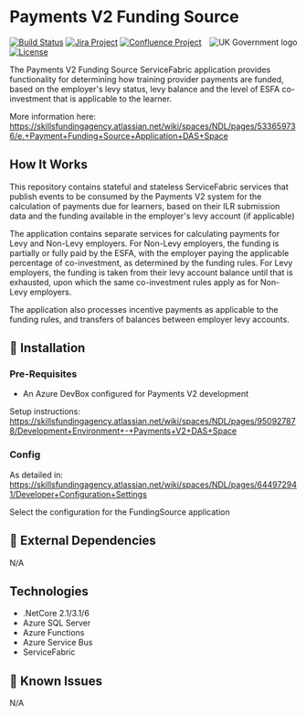 # Payments V2 Funding Source

<img src="https://avatars.githubusercontent.com/u/9841374?s=200&v=4" align="right" alt="UK Government logo">

[![Build Status](https://dev.azure.com/sfa-gov-uk/DCT/_apis/build/status/GitHub/Service%20Fabric/SkillsFundingAgency.das-payments-v2-fundingsource?branchName=main)](https://dev.azure.com/sfa-gov-uk/DCT/_apis/build/status/GitHub/Service%20Fabric/SkillsFundingAgency.das-payments-v2-fundingsource?branchName=main)
[![Jira Project](https://img.shields.io/badge/Jira-Project-blue)](https://skillsfundingagency.atlassian.net/secure/RapidBoard.jspa?rapidView=782&projectKey=PV2)
[![Confluence Project](https://img.shields.io/badge/Confluence-Project-blue)](https://skillsfundingagency.atlassian.net/wiki/spaces/NDL/pages/3700621400/Provider+and+Employer+Payments+Payments+BAU)
[![License](https://img.shields.io/badge/license-MIT-lightgrey.svg?longCache=true&style=flat-square)](https://en.wikipedia.org/wiki/MIT_License)


The Payments V2 Funding Source ServiceFabric application provides functionality for determining how training provider payments are funded, based on the employer's levy status, levy balance and the level of ESFA co-investment that is applicable to the learner.

More information here: https://skillsfundingagency.atlassian.net/wiki/spaces/NDL/pages/533659736/e.+Payment+Funding+Source+Application+DAS+Space

## How It Works

This repository contains stateful and stateless ServiceFabric services that publish events to be consumed by the Payments V2 system for the calculation of payments due for learners, based on their ILR submission data and the funding available in the employer's levy account (if applicable)

The application contains separate services for calculating payments for Levy and Non-Levy employers. For Non-Levy employers, the funding is partially or fully paid by the ESFA, with the employer paying the applicable percentage of co-investment, as determined by the funding rules. For Levy employers, the funding is taken from their levy account balance until that is exhausted, upon which the same co-investment rules apply as for Non-Levy employers.

The application also processes incentive payments as applicable to the funding rules, and transfers of balances between employer levy accounts.

## 🚀 Installation

### Pre-Requisites

* An Azure DevBox configured for Payments V2 development

Setup instructions: https://skillsfundingagency.atlassian.net/wiki/spaces/NDL/pages/950927878/Development+Environment+-+Payments+V2+DAS+Space

### Config


As detailed in: https://skillsfundingagency.atlassian.net/wiki/spaces/NDL/pages/644972941/Developer+Configuration+Settings

Select the configuration for the FundingSource application

## 🔗 External Dependencies

N/A

## Technologies

* .NetCore 2.1/3.1/6
* Azure SQL Server
* Azure Functions
* Azure Service Bus
* ServiceFabric

## 🐛 Known Issues

N/A